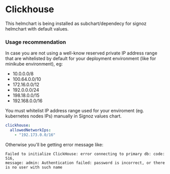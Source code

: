 # Clickhouse

This helmchart is being installed as subchart/dependecy for signoz helmchart with default values.

### Usage recommendation

In case you are not using a well-know reserved private IP address range that are whitelisted by default for your deployment environment (like for minikube environment), eg:
  - 10.0.0.0/8
  - 100.64.0.0/10
  - 172.16.0.0/12
  - 192.0.0.0/24
  - 198.18.0.0/15
  - 192.168.0.0/16

You must whitelist IP address range used for your enviroment (eg. kubernetes nodes IPs) manually in Signoz values chart.

```yaml
clickhouse:
  allowedNetworkIps:
    - "192.173.0.0/16"
```

Otherwise you'll be getting error message like:

```
Failed to initialize ClickHouse: error connecting to primary db: code: 516,
message: admin: Authentication failed: password is incorrect, or there is no user with such name
```